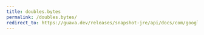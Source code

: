 ```yaml
---
title: doubles.bytes
permalink: /doubles.bytes/
redirect_to: https://guava.dev/releases/snapshot-jre/api/docs/com/google/common/primitives/Doubles.html#BYTES
---
```

